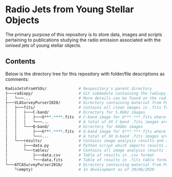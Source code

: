 # Radio Jets from Young Stellar Objects
The primary purpose of this repository is to store data, images and scripts pertaining to publications studying the radio emission associated with the ionised jets of young stellar objects.

## Contents
Below is the directory tree for this repository with folder/file descriptions as comments:
```perl
RadioJetsFromYSOs/              # Respository's parent directory
├───radiopy/                    # Git submodule containing the radiopy repo for use in data.py below
|   └───...                     # More details can be found on the radiopy repo or in the README
├───VLASurveyPurser2020/        # Directory containing material from Purser et al. (2020)
│   ├───fits/                   # Contains all clean images in .fits format
│   │   ├───C-band/             # Directory for 5.8GHz images
│   │   │   ├───G***.****.fits  # C-band image for G***.***.fits where ***.**** is the galactic l-coordinate
│   │   │   └───...             # A total of XX C-band .fits images are present in this directory
│   │   └───Q-band/             # Directory for 44GHz images
│   │       ├───G***.****.fits  # Q-band image for G***.***.fits where ***.**** is the galactic l-coordinate
│   │       └───...             # A total of XX Q-band .fits images are present in this directory
│   └───results/                # Contains image analysis results and associated scripts
│       ├───data.py             # Python script which imports results as pandas.Dataframe instance
│       └───tables/             # Contains all image analysis results in various table formats
│           ├───data.csv        # Table of results in .csv format
│           └───data.fits       # Table of results in .fits table format
└───ATCASurveyPurser2016/       # Directory containing material from Purser et al. (2016)
    └(empty)                    # In development as of 20/08/2020
```
